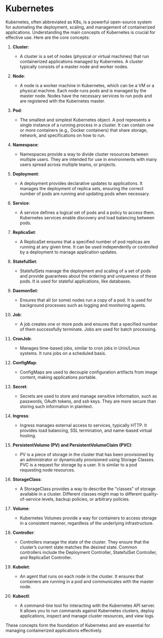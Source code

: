 # Kubernetes

Kubernetes, often abbreviated as K8s, is a powerful open-source system for automating the deployment, scaling, and management of containerized applications. Understanding the main concepts of Kubernetes is crucial for effective use. Here are the core concepts:

1. **Cluster**:
   - A cluster is a set of nodes (physical or virtual machines) that run containerized applications managed by Kubernetes. A cluster typically consists of a master node and worker nodes.

2. **Node**:
   - A node is a worker machine in Kubernetes, which can be a VM or a physical machine. Each node runs pods and is managed by the master node. Nodes have the necessary services to run pods and are registered with the Kubernetes master.

3. **Pod**:
   - The smallest and simplest Kubernetes object. A pod represents a single instance of a running process in a cluster. It can contain one or more containers (e.g., Docker containers) that share storage, network, and specifications on how to run.

4. **Namespace**:
   - Namespaces provide a way to divide cluster resources between multiple users. They are intended for use in environments with many users spread across multiple teams, or projects.

5. **Deployment**:
   - A deployment provides declarative updates to applications. It manages the deployment of replica sets, ensuring the correct number of pods are running and updating pods when necessary.

6. **Service**:
   - A service defines a logical set of pods and a policy to access them. Kubernetes services enable discovery and load balancing between pods.

7. **ReplicaSet**:
   - A ReplicaSet ensures that a specified number of pod replicas are running at any given time. It can be used independently or controlled by a deployment to manage application updates.

8. **StatefulSet**:
   - StatefulSets manage the deployment and scaling of a set of pods and provide guarantees about the ordering and uniqueness of these pods. It is used for stateful applications, like databases.

9. **DaemonSet**:
   - Ensures that all (or some) nodes run a copy of a pod. It is used for background processes such as logging and monitoring agents.

10. **Job**:
    - A job creates one or more pods and ensures that a specified number of them successfully terminate. Jobs are used for batch processing.

11. **CronJob**:
    - Manages time-based jobs, similar to cron jobs in Unix/Linux systems. It runs jobs on a scheduled basis.

12. **ConfigMap**:
    - ConfigMaps are used to decouple configuration artifacts from image content, making applications portable.

13. **Secret**:
    - Secrets are used to store and manage sensitive information, such as passwords, OAuth tokens, and ssh keys. They are more secure than storing such information in plaintext.

14. **Ingress**:
    - Ingress manages external access to services, typically HTTP. It provides load balancing, SSL termination, and name-based virtual hosting.

15. **PersistentVolume (PV) and PersistentVolumeClaim (PVC)**:
    - PV is a piece of storage in the cluster that has been provisioned by an administrator or dynamically provisioned using Storage Classes. PVC is a request for storage by a user. It is similar to a pod requesting node resources.

16. **StorageClass**:
    - A StorageClass provides a way to describe the "classes" of storage available in a cluster. Different classes might map to different quality-of-service levels, backup policies, or arbitrary policies.

17. **Volume**:
    - Kubernetes Volumes provide a way for containers to access storage in a consistent manner, regardless of the underlying infrastructure.

18. **Controller**:
    - Controllers manage the state of the cluster. They ensure that the cluster’s current state matches the desired state. Common controllers include the Deployment Controller, StatefulSet Controller, and ReplicaSet Controller.

19. **Kubelet**:
    - An agent that runs on each node in the cluster. It ensures that containers are running in a pod and communicates with the master node.

20. **Kubectl**:
    - A command-line tool for interacting with the Kubernetes API server. It allows you to run commands against Kubernetes clusters, deploy applications, inspect and manage cluster resources, and view logs.

These concepts form the foundation of Kubernetes and are essential for managing containerized applications effectively.